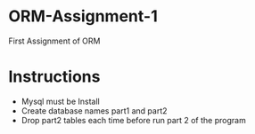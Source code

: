 # ORM-Assignment-1
First Assignment of ORM
# Instructions
- Mysql must be Install
- Create database names part1 and part2
- Drop part2 tables each time before run part 2 of the program
